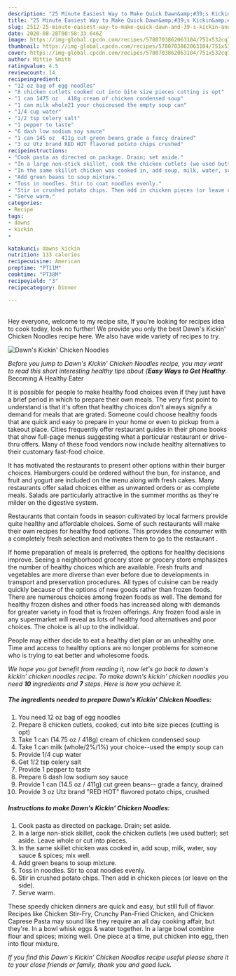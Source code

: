 ```yaml
---
description: "25 Minute Easiest Way to Make Quick Dawn&amp;#39;s Kickin&amp;#39;  Chicken Noodles"
title: "25 Minute Easiest Way to Make Quick Dawn&amp;#39;s Kickin&amp;#39;  Chicken Noodles"
slug: 2512-25-minute-easiest-way-to-make-quick-dawn-and-39-s-kickin-and-39-chicken-noodles
date: 2020-08-28T00:58:33.646Z
image: https://img-global.cpcdn.com/recipes/5780703862063104/751x532cq70/dawns-kickin-chicken-noodles-recipe-main-photo.jpg
thumbnail: https://img-global.cpcdn.com/recipes/5780703862063104/751x532cq70/dawns-kickin-chicken-noodles-recipe-main-photo.jpg
cover: https://img-global.cpcdn.com/recipes/5780703862063104/751x532cq70/dawns-kickin-chicken-noodles-recipe-main-photo.jpg
author: Mittie Smith
ratingvalue: 4.5
reviewcount: 14
recipeingredient:
- "12 oz bag of egg noodles"
- "8 chicken cutlets cooked cut into bite size pieces cutting is opt"
- "1 can 1475 oz   418g cream of chicken condensed soup"
- "1 can milk whole21 your choiceused the empty soup can"
- "1/4 cup water"
- "1/2 tsp celery salt"
- "1 pepper to taste"
- "6 dash low sodium soy sauce"
- "1 can 145 oz  411g cut green beans grade a fancy drained"
- "3 oz Utz brand RED HOT flavored potato chips crushed"
recipeinstructions:
- "Cook pasta as directed on package. Drain; set aside."
- "In a large non-stick skillet, cook the chicken cutlets (we used butter); set aside. Leave whole or cut into pieces."
- "In the same skillet chicken was cooked in, add soup, milk, water, soy sauce &amp; spices; mix well."
- "Add green beans to soup mixture."
- "Toss in noodles. Stir to coat noodles evenly."
- "Stir in crushed potato chips. Then add in chicken pieces (or leave on the side)."
- "Serve warm."
categories:
- Recipe
tags:
- dawns
- kickin
- 

katakunci: dawns kickin  
nutrition: 133 calories
recipecuisine: American
preptime: "PT11M"
cooktime: "PT38M"
recipeyield: "3"
recipecategory: Dinner

---
```

<br>
Hey everyone, welcome to my recipe site, If you're looking for recipes idea to cook today, look no further! We provide you only the best Dawn&#39;s Kickin&#39;  Chicken Noodles recipe here. We also have wide variety of recipes to try.
<br>


![Dawn&#39;s Kickin&#39;  Chicken Noodles](https://img-global.cpcdn.com/recipes/5780703862063104/751x532cq70/dawns-kickin-chicken-noodles-recipe-main-photo.jpg)

<i>Before you jump to Dawn&#39;s Kickin&#39;  Chicken Noodles recipe, you may want to read this short interesting healthy tips about {<strong>Easy Ways to Get Healthy</strong>.</i>
Becoming A Healthy Eater

It is possible for people to make healthy food choices even if they just have a brief period in which to prepare their own meals. The very first point to understand is that it's often that healthy choices don't always signify a demand for meals that are grated. Someone could choose healthy foods that are quick and easy to prepare in your home or even to pickup from a takeout place. Cities frequently offer restaurant guides in their phone books that show full-page menus suggesting what a particular restaurant or drive-thru offers. Many of these food vendors now include healthy alternatives to their customary fast-food choice.

 It has motivated the restaurants to present other options within their burger choices. Hamburgers could be ordered without the bun, for instance, and fruit and yogurt are included on the menu along with fresh cakes. Many restaurants offer salad choices either as unwanted orders or as complete meals.  Salads are particularly attractive in the summer months as they're milder on the digestive system.

Restaurants that contain foods in season cultivated by local farmers provide quite healthy and affordable choices. Some of such restaurants will make their own recipes for healthy food options.  This provides the consumer with a completely fresh selection and motivates them to go to the restaurant .

If home preparation of meals is preferred, the options for healthy decisions improve. Seeing a neighborhood grocery store or grocery store emphasizes the number of healthy choices which are available. Fresh fruits and vegetables are more diverse than ever before due to developments in transport and preservation procedures.  All types of cuisine can be ready quickly because of the options of new goods rather than frozen foods. There are numerous choices among frozen foods as well. The demand for healthy frozen dishes and other foods has increased along with demands for greater variety in food that is frozen offerings. Any frozen food aisle in any supermarket will reveal as lots of healthy food alternatives and poor choices. The choice is all up to the individual.

People may either decide to eat a healthy diet plan or an unhealthy one. Time and access to healthy options are no longer problems for someone who is trying to eat better and wholesome foods.


<i>We hope you got benefit from reading it, now let's go back to dawn&#39;s kickin&#39;  chicken noodles recipe. To make dawn&#39;s kickin&#39;  chicken noodles you need <strong>10</strong> ingredients and <strong>7</strong> steps. Here is how you achieve it.
</i>

##### The ingredients needed to prepare Dawn&#39;s Kickin&#39;  Chicken Noodles:

1. You need 12 oz bag of egg noodles
1. Prepare 8 chicken cutlets, cooked; cut into bite size pieces (cutting is opt)
1. Take 1 can (14.75 oz  / 418g) cream of chicken condensed soup
1. Take 1 can milk (whole/2%/1%) your choice--used the empty soup can
1. Provide 1/4 cup water
1. Get 1/2 tsp celery salt
1. Provide 1 pepper to taste
1. Prepare 6 dash low sodium soy sauce
1. Provide 1 can (14.5 oz / 411g) cut green beans-- grade a fancy, drained
1. Provide 3 oz Utz brand &#34;RED HOT&#34; flavored potato chips, crushed


##### Instructions to make Dawn&#39;s Kickin&#39;  Chicken Noodles:

1. Cook pasta as directed on package. Drain; set aside.
1. In a large non-stick skillet, cook the chicken cutlets (we used butter); set aside. Leave whole or cut into pieces.
1. In the same skillet chicken was cooked in, add soup, milk, water, soy sauce &amp; spices; mix well.
1. Add green beans to soup mixture.
1. Toss in noodles. Stir to coat noodles evenly.
1. Stir in crushed potato chips. Then add in chicken pieces (or leave on the side).
1. Serve warm.


These speedy chicken dinners are quick and easy, but still full of flavor. Recipes like Chicken Stir-Fry, Crunchy Pan-Fried Chicken, and Chicken Caprese Pasta may sound like they require an all day cooking affair, but they&#39;re. In a bowl whisk eggs &amp; water together. In a large bowl combine flour and spices; mixing well. One piece at a time, put chicken into egg, then into flour mixture. 

<i>If you find this Dawn&#39;s Kickin&#39;  Chicken Noodles recipe useful please share it to your close friends or family, thank you and good luck.</i>

